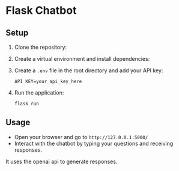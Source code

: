 # Flask Chatbot

## Setup

1. Clone the repository:

2. Create a virtual environment and install dependencies:

3. Create a `.env` file in the root directory and add your API key:
    ```env
    API_KEY=your_api_key_here
    ```

4. Run the application:
    ```sh
    flask run
    ```

## Usage

- Open your browser and go to `http://127.0.0.1:5000/`
- Interact with the chatbot by typing your questions and receiving responses.

It uses the openai api to generate responses.
